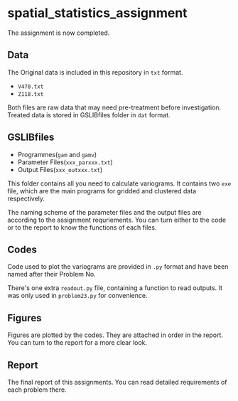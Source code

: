 # spatial_statistics_assignment
The assignment is now completed.

## Data
The Original data is included in this repository in `txt` format.

- `V470.txt`
- `Z118.txt`

Both files are raw data that may need pre-treatment before investigation. Treated data is stored in GSLIBfiles folder in `dat` format.

## GSLIBfiles

- Programmes(`gam` and `gamv`)
- Parameter Files(`xxx_parxxx.txt`)
- Output Files(`xxx_outxxx.txt`)

This folder contains all you need to calculate variograms. It contains two `exe` file, which are the main programs for gridded and clustered data respectively.

The naming scheme of the parameter files and the output files are according to the assignment requriements. You can turn either to the code or to the report to know the functions of each files.

## Codes
Code used to plot the variograms are provided in `.py` format and have been named after their Problem No.

There's one extra `readout.py` file, containing a function to read outputs. It was only used in `problem23.py` for convenience.

## Figures
Figures are plotted by the codes. They are attached in order in the report. You can turn to the report for a more clear look.

## Report
The final report of this assignments. You can read detailed requirements of each problem there.
